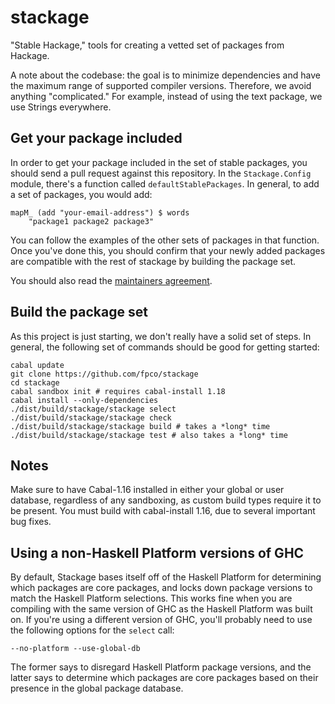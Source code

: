 stackage
========

"Stable Hackage," tools for creating a vetted set of packages from Hackage.

A note about the codebase: the goal is to minimize dependencies and have
the maximum range of supported compiler versions. Therefore, we avoid
anything "complicated." For example, instead of using the text package,
we use Strings everywhere.

Get your package included
-------------------------

In order to get your package included in the set of stable packages, you should
send a pull request against this repository. In the `Stackage.Config` module,
there's a function called `defaultStablePackages`. In general, to add a set of
packages, you would add:

    mapM_ (add "your-email-address") $ words
        "package1 package2 package3"

You can follow the examples of the other sets of packages in that function.
Once you've done this, you should confirm that your newly added packages are
compatible with the rest of stackage by building the package set.

You should also read the [maintainers
agreement](https://github.com/fpco/stackage/wiki/Maintainers-Agreement).

Build the package set
---------------------

As this project is just starting, we don't really have a solid set of steps. In
general, the following set of commands should be good for getting started:

    cabal update
    git clone https://github.com/fpco/stackage
    cd stackage
    cabal sandbox init # requires cabal-install 1.18
    cabal install --only-dependencies
    ./dist/build/stackage/stackage select
    ./dist/build/stackage/stackage check
    ./dist/build/stackage/stackage build # takes a *long* time
    ./dist/build/stackage/stackage test # also takes a *long* time

Notes
-----

Make sure to have Cabal-1.16 installed in either your global or user database,
regardless of any sandboxing, as custom build types require it to be present.
You must build with cabal-install 1.16, due to several important bug fixes.

Using a non-Haskell Platform versions of GHC
--------------------------------------------

By default, Stackage bases itself off of the Haskell Platform for determining
which packages are core packages, and locks down package versions to match the
Haskell Platform selections. This works fine when you are compiling with the
same version of GHC as the Haskell Platform was built on. If you're using a
different version of GHC, you'll probably need to use the following options for
the `select` call:

    --no-platform --use-global-db

The former says to disregard Haskell Platform package versions, and the latter
says to determine which packages are core packages based on their presence in
the global package database.
